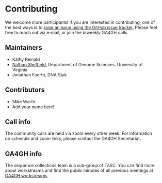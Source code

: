 # Contributing

We welcome more participants! If you are interested in contributing, one of the best ways is to [raise an issue using the GitHub issue tracker](https://github.com/ga4gh/schema-registry/issues). Please feel free to reach out via e-mail, or join the biweekly GA4GH calls.

## Maintainers

- Kathy Reinold
- <a href="https://databio.org">Nathan Sheffield</a>, Department of Genome Sciences, University of Virginia
- Jonathan Fuerth, DNA Stak

## Contributors

- Mike Warfe
- Add your name here!


## Call info

The community calls are held via zoom every other week. For information on schedule and zoom links, please contact the GA4GH Secretariat.

## GA4GH info

The sequence collections team is a sub-group of TASC. You can find more about workstreams and find the public minutes of all previous meetings at [GA4GH workstreams](https://www.ga4gh.org/how-we-work/workstreams/).

